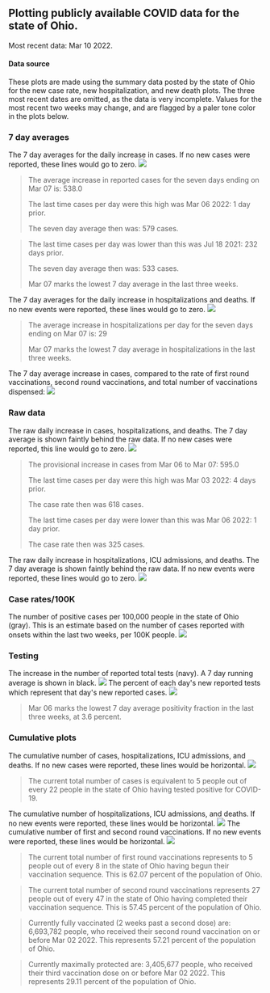 ## Plotting publicly available COVID data for the state of Ohio. 

Most recent data: Mar 10 2022. 

#### Data source
These plots are made using the summary data posted by the state of Ohio for the new case rate,
    new hospitalization, and new death plots. The three most recent dates are omitted, as the data is very incomplete. Values for the most recent two weeks may change, and are flagged by a paler tone color in the plots below. 

### 7 day averages
The 7 day averages for the daily increase in cases. If no new cases were reported, these lines would go to zero.
![](7dayaverage_cases.png)

>The average increase in reported cases for the seven days ending on Mar 07 is: 538.0
>
>The last time cases per day were this high was Mar 06 2022: 1 day prior.
>
>The seven day average then was: 579 cases.

>
>The last time cases per day was lower than this was Jul 18 2021: 232 days prior.
>
>The seven day average then was: 533 cases.
>
>Mar 07 marks the lowest 7 day average in the last three weeks.

The 7 day averages for the daily increase in hospitalizations and deaths. If no new events were reported, these lines would go to zero.
![](7dayaverage_hospital.png)

>The average increase in hospitalizations per day for the seven days ending on Mar 07 is: 29
>
>Mar 07 marks the lowest 7 day average in hospitalizations in the last three weeks.

The 7 day average increase in cases, compared to the rate of first round vaccinations, second round vaccinations, and total number of vaccinations dispensed:
![](DailyVaccinationsCases.png)

### Raw data
The raw daily increase in cases, hospitalizations, and deaths. The 7 day average is shown faintly behind the raw data. If no new cases were reported, this line would go to zero.
![](DailyCases.png)

>The provisional increase in cases from Mar 06 to Mar 07: 595.0 
>
>The last time cases per day were this high was Mar 03 2022: 4 days prior. 
>
>The case rate then was 618 cases.
>
>The last time cases per day were lower than this was Mar 06 2022: 1 day prior. 
>
>The case rate then was 325 cases.

The raw daily increase in hospitalizations, ICU admissions, and deaths. The 7 day average is shown faintly behind the raw data. If no new events were reported, these lines would go to zero.
![](DailyHospitalizations.png)

### Case rates/100K 

The number of positive cases per 100,000 people in the state of Ohio (gray). This is an estimate based on the number of cases reported with onsets within the last two weeks, per 100K people.
![](7dayaverage_rate.png)
### Testing

The increase in the number of reported total tests (navy). A 7 day running average is shown in black.
![](DailyTests.png)
The percent of each day's new reported tests which represent that day's new reported cases.
![](percentpositive_tests.png)

>Mar 06 marks the lowest 7 day average positivity fraction in the last three weeks, at 3.6 percent.

### Cumulative plots
The cumulative number of cases, hospitalizations, ICU admissions, and deaths. If no new cases were reported, these lines would be horizontal.
![](Cases.png)

>The current total number of cases is equivalent to 5 people out of every 22 people in the state of Ohio having tested positive for COVID-19.

The cumulative number of hospitalizations, ICU admissions, and deaths. If no new events were reported, these lines would be horizontal.
![](Hospitalizations.png)
The cumulative number of first and second round vaccinations. If no new events were reported, these lines would be horizontal.
![](Vaccinations.png)

>The current total number of first round vaccinations represents to 5 people out of every 8 in the state of Ohio having begun their vaccination sequence.
>This is 62.07 percent of the population of Ohio.

>The current total number of second round vaccinations represents 27 people out of every 47 in the state of Ohio having completed their vaccination sequence.
>This is 57.45 percent of the population of Ohio.

>Currently fully vaccinated (2 weeks past a second dose) are: 6,693,782 people, who received their second round vaccination on or before Mar 02 2022.
>This represents 57.21 percent of the population of Ohio.

>Currently maximally protected are: 3,405,677 people, who received their third vaccination dose on or before Mar 02 2022.
>This represents 29.11 percent of the population of Ohio.

